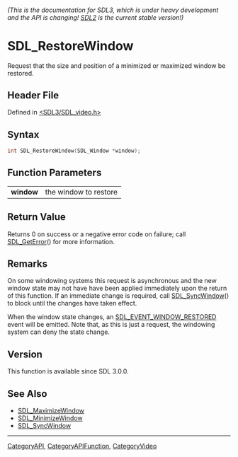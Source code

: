 ###### (This is the documentation for SDL3, which is under heavy development and the API is changing! [SDL2](https://wiki.libsdl.org/SDL2/) is the current stable version!)
# SDL_RestoreWindow

Request that the size and position of a minimized or maximized window be restored.

## Header File

Defined in [<SDL3/SDL_video.h>](https://github.com/libsdl-org/SDL/blob/main/include/SDL3/SDL_video.h)

## Syntax

```c
int SDL_RestoreWindow(SDL_Window *window);

```

## Function Parameters

|                |                       |
| -------------- | --------------------- |
| **window**     | the window to restore |

## Return Value

Returns 0 on success or a negative error code on failure; call
[SDL_GetError](SDL_GetError)() for more information.

## Remarks

On some windowing systems this request is asynchronous and the new window
state may not have have been applied immediately upon the return of this
function. If an immediate change is required, call
[SDL_SyncWindow](SDL_SyncWindow)() to block until the changes have taken
effect.

When the window state changes, an
[SDL_EVENT_WINDOW_RESTORED](SDL_EVENT_WINDOW_RESTORED) event will be
emitted. Note that, as this is just a request, the windowing system can
deny the state change.

## Version

This function is available since SDL 3.0.0.

## See Also

- [SDL_MaximizeWindow](SDL_MaximizeWindow)
- [SDL_MinimizeWindow](SDL_MinimizeWindow)
- [SDL_SyncWindow](SDL_SyncWindow)

----
[CategoryAPI](CategoryAPI), [CategoryAPIFunction](CategoryAPIFunction), [CategoryVideo](CategoryVideo)

